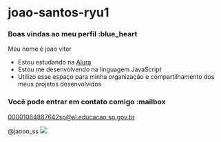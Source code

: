# joao-santos-ryu1
### Boas vindas ao meu perfil :blue_heart

Meu nome é joao vitor

- Estou estudando na [Alura](https://www.alura.com.br)
- Estou me desenvolvendo na linguagem JavaScript
- Utilizo esse espaço para minha organização e compartilhamento dos meus projetos desenvolvidos

### Você pode entrar em contato comigo :mailbox

00001084887642sp@al.educacao.sp.gov.br

@jaooo_ss
![](https://i0.wp.com/www.inspi.com.br/wp-content/uploads/2014/09/1410967177-dragonballzgif-0.gif)
